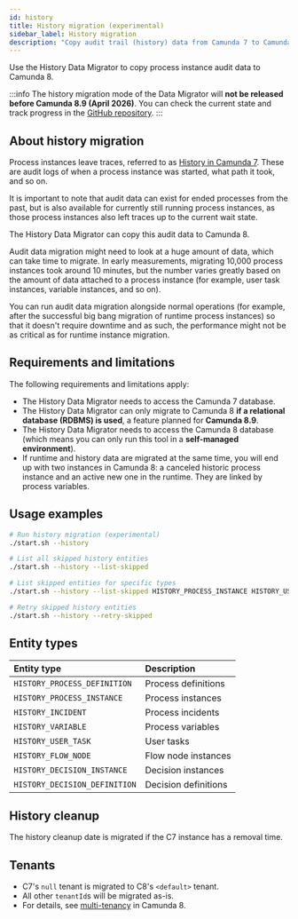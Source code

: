 ```yaml
---
id: history
title: History migration (experimental)
sidebar_label: History migration
description: "Copy audit trail (history) data from Camunda 7 to Camunda 8. Experimental and not for production."
---
```


Use the History Data Migrator to copy process instance audit data to Camunda 8.

:::info
The history migration mode of the Data Migrator will **not be released before Camunda 8.9 (April 2026)**. You can check the current state and track progress in the [GitHub repository](https://github.com/camunda/camunda-7-to-8-data-migrator/).
:::

## About history migration

Process instances leave traces, referred to as [History in Camunda 7](https://docs.camunda.org/manual/latest/user-guide/process-engine/history/). These are audit logs of when a process instance was started, what path it took, and so on.

It is important to note that audit data can exist for ended processes from the past, but is also available for currently still running process instances, as those process instances also left traces up to the current wait state.

The History Data Migrator can copy this audit data to Camunda 8.

Audit data migration might need to look at a huge amount of data, which can take time to migrate. In early measurements, migrating 10,000 process instances took around 10 minutes, but the number varies greatly based on the amount of data attached to a process instance (for example, user task instances, variable instances, and so on).

You can run audit data migration alongside normal operations (for example, after the successful big bang migration of runtime process instances) so that it doesn't require downtime and as such, the performance might not be as critical as for runtime instance migration.

## Requirements and limitations

The following requirements and limitations apply:

- The History Data Migrator needs to access the Camunda 7 database.
- The History Data Migrator can only migrate to Camunda 8 **if a relational database (RDBMS) is used**, a feature planned for **Camunda 8.9**.
- The History Data Migrator needs to access the Camunda 8 database (which means you can only run this tool in a **self-managed environment**).
- If runtime and history data are migrated at the same time, you will end up with two instances in Camunda 8: a canceled historic process instance and an active new one in the runtime. They are linked by process variables.

## Usage examples

```bash
# Run history migration (experimental)
./start.sh --history

# List all skipped history entities
./start.sh --history --list-skipped

# List skipped entities for specific types
./start.sh --history --list-skipped HISTORY_PROCESS_INSTANCE HISTORY_USER_TASK

# Retry skipped history entities
./start.sh --history --retry-skipped
```

## Entity types

| Entity type                   | Description          |
| :---------------------------- | :------------------- |
| `HISTORY_PROCESS_DEFINITION`  | Process definitions  |
| `HISTORY_PROCESS_INSTANCE`    | Process instances    |
| `HISTORY_INCIDENT`            | Process incidents    |
| `HISTORY_VARIABLE`            | Process variables    |
| `HISTORY_USER_TASK`           | User tasks           |
| `HISTORY_FLOW_NODE`           | Flow node instances  |
| `HISTORY_DECISION_INSTANCE`   | Decision instances   |
| `HISTORY_DECISION_DEFINITION` | Decision definitions |

## History cleanup

The history cleanup date is migrated if the C7 instance has a removal time.

## Tenants

- C7's `null` tenant is migrated to C8's `<default>` tenant.
- All other `tenantId`s will be migrated as-is.
- For details, see [multi-tenancy](/self-managed/concepts/multi-tenancy.md#the-tenant-identifier) in Camunda 8.
